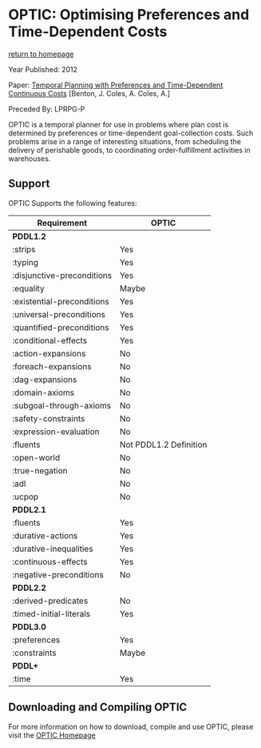 # OPTIC: Optimising Preferences and Time-Dependent Costs
[return to homepage](../../../readme.md)


Year Published: 2012

Paper: [Temporal Planning with Preferences and Time-Dependent Continuous Costs](https://www.aaai.org/ocs/index.php/ICAPS/ICAPS12/paper/view/4699/4708) [Benton, J. Coles, A. Coles, A.]

Preceded By: LPRPG-P

OPTIC is a temporal planner for use in problems where plan cost is determined by preferences or time-dependent goal-collection costs. Such problems arise in a range of interesting situations, from scheduling the delivery of perishable goods, to coordinating order-fulfillment activities in warehouses.

## Support
OPTIC Supports the following features:

|Requirement                    |OPTIC|
|-------------------------------|-|
|**PDDL1.2**
|:strips                        |Yes
|:typing                        |Yes
|:disjunctive-preconditions     |Yes
|:equality                      |Maybe
|:existential-preconditions     |Yes
|:universal-preconditions       |Yes
|:quantified-preconditions      |Yes
|:conditional-effects           |Yes
|:action-expansions             |No
|:foreach-expansions            |No
|:dag-expansions                |No
|:domain-axioms                 |No
|:subgoal-through-axioms        |No
|:safety-constraints            |No
|:expression-evaluation         |No
|:fluents                       |Not PDDL1.2 Definition
|:open-world                    |No
|:true-negation                 |No
|:adl                           |No
|:ucpop                         |No
|**PDDL2.1**
|:fluents                       |Yes
|:durative-actions              |Yes
|:durative-inequalities         |Yes
|:continuous-effects            |Yes
|:negative-preconditions        |No
|**PDDL2.2**
|:derived-predicates            |No
|:timed-initial-literals        |Yes
|**PDDL3.0**
|:preferences                   |Yes
|:constraints                   |Maybe
|**PDDL+**
|:time                          |Yes

## Downloading and Compiling OPTIC
For more information on how to download, compile and use OPTIC, please visit the [OPTIC Homepage](https://nms.kcl.ac.uk/planning/software/optic.html)